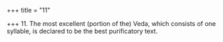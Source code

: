 +++
title = "11"

+++
11. The most excellent (portion of the) Veda, which consists of one syllable, is declared to be the best purificatory text.
